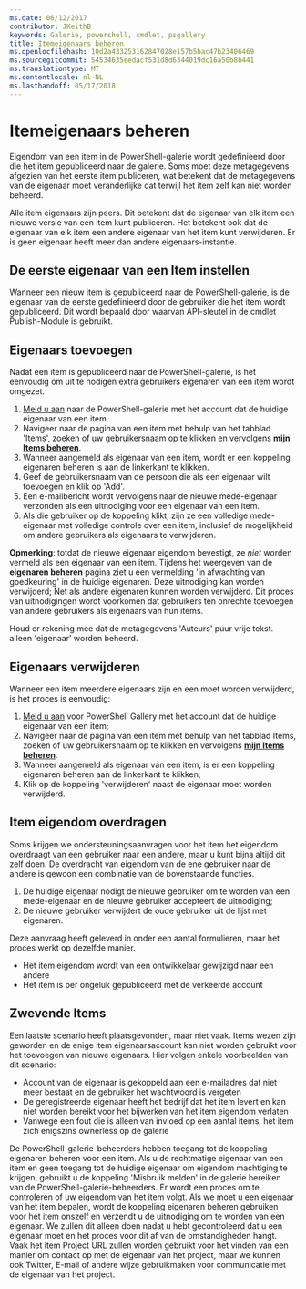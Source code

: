 ```yaml
---
ms.date: 06/12/2017
contributor: JKeithB
keywords: Galerie, powershell, cmdlet, psgallery
title: Itemeigenaars beheren
ms.openlocfilehash: 10d2a433253162847028e157b5bac47b23406469
ms.sourcegitcommit: 54534635eedacf531d8d6344019dc16a50b8b441
ms.translationtype: MT
ms.contentlocale: nl-NL
ms.lasthandoff: 05/17/2018
---
```

# <a name="managing-item-owners"></a>Itemeigenaars beheren

Eigendom van een item in de PowerShell-galerie wordt gedefinieerd door die het item gepubliceerd naar de galerie.
Soms moet deze metagegevens afgezien van het eerste item publiceren, wat betekent dat de metagegevens van de eigenaar moet veranderlijke dat terwijl het item zelf kan niet worden beheerd.

Alle item eigenaars zijn peers.
Dit betekent dat de eigenaar van elk item een nieuwe versie van een item kunt publiceren. Het betekent ook dat de eigenaar van elk item een andere eigenaar van het item kunt verwijderen.
Er is geen eigenaar heeft meer dan andere eigenaars-instantie.

## <a name="setting-an-items-initial-owner"></a>De eerste eigenaar van een Item instellen

Wanneer een nieuw item is gepubliceerd naar de PowerShell-galerie, is de eigenaar van de eerste gedefinieerd door de gebruiker die het item wordt gepubliceerd. Dit wordt bepaald door waarvan API-sleutel in de cmdlet Publish-Module is gebruikt.

## <a name="adding-owners"></a>Eigenaars toevoegen

Nadat een item is gepubliceerd naar de PowerShell-galerie, is het eenvoudig om uit te nodigen extra gebruikers eigenaren van een item wordt omgezet.

1. [Meld u aan](https://powershellgallery.com/users/account/LogOn) naar de PowerShell-galerie met het account dat de huidige eigenaar van een item.
2. Navigeer naar de pagina van een item met behulp van het tabblad 'Items', zoeken of uw gebruikersnaam op te klikken en vervolgens [ **mijn Items beheren**](https://www.powershellgallery.com/account/Packages).
3. Wanneer aangemeld als eigenaar van een item, wordt er een koppeling eigenaren beheren is aan de linkerkant te klikken.
4. Geef de gebruikersnaam van de persoon die als een eigenaar wilt toevoegen en klik op 'Add'.
5. Een e-mailbericht wordt vervolgens naar de nieuwe mede-eigenaar verzonden als een uitnodiging voor een eigenaar van een item.
6. Als die gebruiker op de koppeling klikt, zijn ze een volledige mede-eigenaar met volledige controle over een item, inclusief de mogelijkheid om andere gebruikers als eigenaars te verwijderen.

**Opmerking**: totdat de nieuwe eigenaar eigendom bevestigt, ze *niet* worden vermeld als een eigenaar van een item.
Tijdens het weergeven van de **eigenaren beheren** pagina ziet u een vermelding 'in afwachting van goedkeuring' in de huidige eigenaren.
Deze uitnodiging kan worden verwijderd; Net als andere eigenaren kunnen worden verwijderd.
Dit proces van uitnodigingen wordt voorkomen dat gebruikers ten onrechte toevoegen van andere gebruikers als eigenaars van hun items.

Houd er rekening mee dat de metagegevens 'Auteurs' puur vrije tekst. alleen 'eigenaar' worden beheerd.


## <a name="removing-owners"></a>Eigenaars verwijderen

Wanneer een item meerdere eigenaars zijn en een moet worden verwijderd, is het proces is eenvoudig:

1. [Meld u aan](https://powershellgallery.com/users/account/LogOn) voor PowerShell Gallery met het account dat de huidige eigenaar van een item;
2. Navigeer naar de pagina van een item met behulp van het tabblad Items, zoeken of uw gebruikersnaam op te klikken en vervolgens [ **mijn Items beheren**](https://www.powershellgallery.com/account/Packages).
3. Wanneer aangemeld als eigenaar van een item, is er een koppeling eigenaren beheren aan de linkerkant te klikken;
4. Klik op de koppeling 'verwijderen' naast de eigenaar moet worden verwijderd.



## <a name="transferring-item-ownership"></a>Item eigendom overdragen

Soms krijgen we ondersteuningsaanvragen voor het item het eigendom overdraagt van een gebruiker naar een andere, maar u kunt bijna altijd dit zelf doen.
De overdracht van eigendom van de ene gebruiker naar de andere is gewoon een combinatie van de bovenstaande functies.

1. De huidige eigenaar nodigt de nieuwe gebruiker om te worden van een mede-eigenaar en de nieuwe gebruiker accepteert de uitnodiging;
2. De nieuwe gebruiker verwijdert de oude gebruiker uit de lijst met eigenaren.

Deze aanvraag heeft geleverd in onder een aantal formulieren, maar het proces werkt op dezelfde manier.

- Het item eigendom wordt van een ontwikkelaar gewijzigd naar een andere
- Het item is per ongeluk gepubliceerd met de verkeerde account


## <a name="orphaned-items"></a>Zwevende Items

Een laatste scenario heeft plaatsgevonden, maar niet vaak.
Items wezen zijn geworden en de enige item eigenaarsaccount kan niet worden gebruikt voor het toevoegen van nieuwe eigenaars.
Hier volgen enkele voorbeelden van dit scenario:

- Account van de eigenaar is gekoppeld aan een e-mailadres dat niet meer bestaat en de gebruiker het wachtwoord is vergeten
- De geregistreerde eigenaar heeft het bedrijf dat het item levert en kan niet worden bereikt voor het bijwerken van het item eigendom verlaten
- Vanwege een fout die is alleen van invloed op een aantal items, het item zich enigszins ownerless op de galerie

De PowerShell-galerie-beheerders hebben toegang tot de koppeling eigenaren beheren voor een item.
Als u de rechtmatige eigenaar van een item en geen toegang tot de huidige eigenaar om eigendom machtiging te krijgen, gebruikt u de koppeling 'Misbruik melden' in de galerie bereiken van de PowerShell-galerie-beheerders.
Er wordt een proces om te controleren of uw eigendom van het item volgt.
Als we moet u een eigenaar van het item bepalen, wordt de koppeling eigenaren beheren gebruiken voor het item onszelf en verzendt u de uitnodiging om te worden van een eigenaar.
We zullen dit alleen doen nadat u hebt gecontroleerd dat u een eigenaar moet en het proces voor dit af van de omstandigheden hangt.
Vaak het item Project URL zullen worden gebruikt voor het vinden van een manier om contact op met de eigenaar van het project, maar we kunnen ook Twitter, E-mail of andere wijze gebruikmaken voor communicatie met de eigenaar van het project.